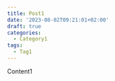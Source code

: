```yaml
---
title: Post1
date: '2023-08-02T09:21:01+02:00'
draft: true
categories:
  - Category1
tags:
  - Tag1
---
```

Content1
